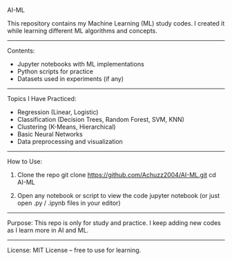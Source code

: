 AI-ML

This repository contains my Machine Learning (ML) study codes.
I created it while learning different ML algorithms and concepts.

-----------------------------------------

Contents:
- Jupyter notebooks with ML implementations
- Python scripts for practice
- Datasets used in experiments (if any)

-----------------------------------------

Topics I Have Practiced:
- Regression (Linear, Logistic)
- Classification (Decision Trees, Random Forest, SVM, KNN)
- Clustering (K-Means, Hierarchical)
- Basic Neural Networks
- Data preprocessing and visualization

-----------------------------------------

How to Use:
1. Clone the repo
   git clone https://github.com/Achuzz2004/AI-ML.git
   cd AI-ML

2. Open any notebook or script to view the code
   jupyter notebook
   (or just open .py / .ipynb files in your editor)

-----------------------------------------

Purpose:
This repo is only for study and practice.
I keep adding new codes as I learn more in AI and ML.

-----------------------------------------

License:
MIT License – free to use for learning.
